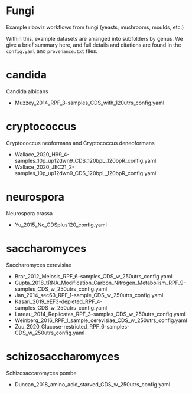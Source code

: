 # Fungi

Example riboviz workflows from fungi (yeasts, mushrooms, moulds, etc.)

Within this, example datasets are arranged into subfolders by genus. We give a brief summary here, and full details and citations are found in the `config.yaml` and `provenance.txt` files.

# candida

Candida albicans

*  Muzzey_2014_RPF_3-samples_CDS_with_120utrs_config.yaml


# cryptococcus

Cryptococcus neoformans and Cryptococcus deneoformans

* Wallace_2020_H99_4-samples_10p_up12dwn9_CDS_120bpL_120bpR_config.yaml
* Wallace_2020_JEC21_2-samples_10p_up12dwn9_CDS_120bpL_120bpR_config.yaml


# neurospora

Neurospora crassa

* Yu_2015_Nc_CDSplus120_config.yaml


# saccharomyces

Saccharomyces cerevisiae

* Brar_2012_Meiosis_RPF_6-samples_CDS_w_250utrs_config.yaml
* Gupta_2018_tRNA_Modification_Carbon_Nitrogen_Metabolism_RPF_9-samples_CDS_w_250utrs_config.yaml
* Jan_2014_sec63_RPF_1-sample_CDS_w_250utrs_config.yaml
* Kasari_2019_eEF3-depleted_RPF_4-samples_CDS_w_250utrs_config.yaml
* Lareau_2014_Replicates_RPF_3-samples_CDS_w_250utrs_config.yaml
* Weinberg_2016_RPF_1_sample_cerevisiae_CDS_w_250utrs_config.yaml
* Zou_2020_Glucose-restricted_RPF_6-samples-CDS_w_250utrs_config.yaml


# schizosaccharomyces

Schizosaccaromyces pombe

* Duncan_2018_amino_acid_starved_CDS_w_250utrs_config.yaml
